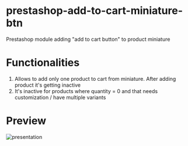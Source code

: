 # prestashop-add-to-cart-miniature-btn
Prestashop module adding "add to cart button" to product miniature

# Functionalities
1. Allows to add only one product to cart from miniature. After adding product it's getting inactive
2. It's inactive for products where quantity = 0 and that needs customization / have multiple variants

# Preview


![presentation](https://user-images.githubusercontent.com/58666224/178230097-f8883f23-c6de-458e-82de-eff0af98b532.JPG)
